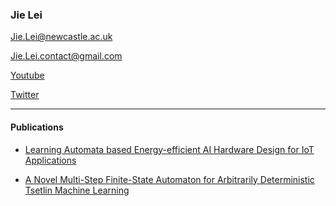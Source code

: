 
### Jie Lei

Jie.Lei@newcastle.ac.uk

Jie.Lei.contact@gmail.com

[Youtube](https://www.youtube.com/channel/UCbG3LTzpZPVncPePOpqxW9w0)    

[Twitter](https://twitter.com/That_JieLei)

---
#### Publications

- [Learning Automata based Energy-efficient AI Hardware Design for IoT Applications](https://eprint.ncl.ac.uk/268038)

- [A Novel Multi-Step Finite-State Automaton for Arbitrarily Deterministic Tsetlin Machine Learning](https://arxiv.org/abs/2007.02114)
